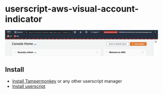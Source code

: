 # userscript-aws-visual-account-indicator

![screenshot](aws-console-screenshot.png)

## Install
* [Install Tampermonkey](https://www.tampermonkey.net/) or any other userscript manager
* [Install userscript](https://github.com/qoomon/userscript-aws-visual-account-indicator/raw/main/aws-visual-account-indicator.user.js)

